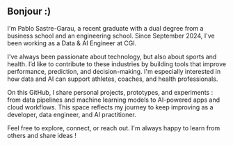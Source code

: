 ## Bonjour :)

I'm Pablo Sastre-Garau, a recent graduate with a dual degree from a business school and an engineering school. Since September 2024, I've been working as a Data & AI Engineer at CGI.

I've always been passionate about technology, but also about sports and health. I’d like to contribute to these industries by building tools that improve performance, prediction, and decision-making. I'm especially interested in how data and AI can support athletes, coaches, and health professionals.

On this GitHub, I share personal projects, prototypes, and experiments : from data pipelines and machine learning models to AI-powered apps and cloud workflows. This space reflects my journey to keep improving as a developer, data engineer, and AI practitioner.

Feel free to explore, connect, or reach out. I'm always happy to learn from others and share ideas !

<!--
**pablosastregarau/pablosastregarau** is a ✨ _special_ ✨ repository because its `README.md` (this file) appears on your GitHub profile.

Here are some ideas to get you started:

- 🔭 I’m currently working on ...
- 🌱 I’m currently learning ...
- 👯 I’m looking to collaborate on ...
- 🤔 I’m looking for help with ...
- 💬 Ask me about ...
- 📫 How to reach me: ...
- 😄 Pronouns: ...
- ⚡ Fun fact: ...
-->
